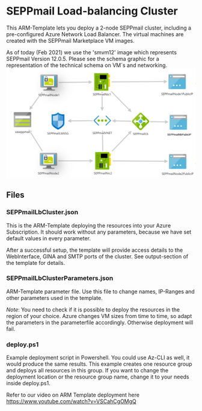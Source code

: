 # SEPPmail Load-balancing Cluster

This ARM-Template lets you deploy a 2-node SEPPmail cluster, including a pre-configured
Azure Network Load Balancer. The virtual machines are created with the SEPPmail Marketplace VM images.

As of today (Feb 2021) we use the 'smvm12' image which represents SEPPmail Version 12.0.5.
Please see the schema graphic for a representation of the technical schema on VM´s and networking.
![NLB Cluster Schema](SEPPmailLbCluster.png)

## Files

### SEPPmailLbCluster.json

This is the ARM-Template deploying the resources into your Azure Subscription. It should work without any parameters, because we have set default values in every parameter.

After a successful setup, the template will provide access details to the WebInterface, GINA and SMTP ports of the cluster. See output-section of the template for details.

### SEPPmailLbClusterParameters.json

ARM-Template parameter file. Use this file to change names, IP-Ranges and other parameters used in the template.

*Note*: You need to check if it is possible to deploy the resources in the region of your choice. Azure changes VM sizes from time to time, so adapt the parameters in the parameterfile accordingly. Otherwise deployment will fail.

### deploy.ps1

Example deployment script in Powershell. You could use Az-CLI as well, it would produce the same results.
This example creates one resource group and deploys all resources in this group. If you want to change the deployment location or the resource group name, change it to your needs inside deploy.ps1.

Refer to our video on ARM Template deployment here https://www.youtube.com/watch?v=VSCahCgOMgQ
